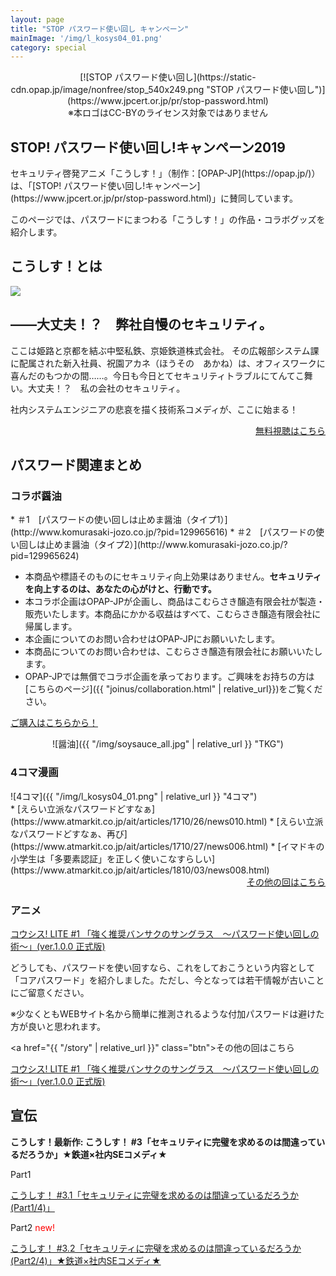 ```yaml
---
layout: page
title: "STOP パスワード使い回し キャンペーン"
mainImage: '/img/l_kosys04_01.png'
category: special
---
```

<div style="margin-bottom: 20px; text-align: center;" markdown="1">
[![STOP パスワード使い回し](https://static-cdn.opap.jp/image/nonfree/stop_540x249.png "STOP パスワード使い回し")](https://www.jpcert.or.jp/pr/stop-password.html)
<div class="note">※本ロゴはCC-BYのライセンス対象ではありません</div>
</div>

<h2 class="post-title">STOP! パスワード使い回し!キャンペーン2019</h2>

<div class="slogan" markdown="1">
セキュリティ啓発アニメ「こうしす！」（制作：[OPAP-JP](https://opap.jp/)）は、「[STOP! パスワード使い回し!キャンペーン](https://www.jpcert.or.jp/pr/stop-password.html)」に賛同しています。
</div>

このページでは、パスワードにまつわる「こうしす！」の作品・コラボグッズを紹介します。



## こうしす！とは
<div class="row">
<div markdown="1" class="col-6 textblock">
<img src="{{ site.baseurl }}/img/introduction.jpg" />
</div>
<div markdown="1" class="col-6 textblock">
<heading>
<h2 class="post-title">――大丈夫！？　弊社自慢のセキュリティ。</h2>
</heading>

ここは姫路と京都を結ぶ中堅私鉄、京姫鉄道株式会社。 その広報部システム課に配属された新入社員、祝園アカネ（ほうその　あかね）は、オフィスワークに喜んだのもつかの間……。今日も今日とてセキュリティトラブルにてんてこ舞い。大丈夫！？　私の会社のセキュリティ。

社内システムエンジニアの悲哀を描く技術系コメディが、ここに始まる！
<div style="text-align: right;">
<a href="{{ "/story" | relative_url }}" class="btn"><i class="fa fa-play"></i> 無料視聴はこちら</a>
</div>
</div>
</div>


## パスワード関連まとめ

### コラボ醤油

<div class="row" markdown="1">
<div class="col-6" markdown="1">
* ＃1　[パスワードの使い回しは止めま醤油（タイプ1）](http://www.komurasaki-jozo.co.jp/?pid=129965616)
* ＃2　[パスワードの使い回しは止めま醤油（タイプ2）](http://www.komurasaki-jozo.co.jp/?pid=129965624)

<div class="note" markdown="1">

* 本商品や標語そのものにセキュリティ向上効果はありません。<strong>セキュリティを向上するのは、あなたの心がけと、行動です。</strong>
* 本コラボ企画はOPAP-JPが企画し、商品はこむらさき醸造有限会社が製造・販売いたします。本商品にかかる収益はすべて、こむらさき醸造有限会社に帰属します。
* 本企画についてのお問い合わせはOPAP-JPにお願いいたします。
* 本商品についてのお問い合わせは、こむらさき醸造有限会社にお願いいたします。
* OPAP-JPでは無償でコラボ企画を承っております。ご興味をお持ちの方は[こちらのページ]({{ "joinus/collaboration.html" | relative_url}})をご覧ください。
</div>

<a href="http://www.komurasaki-jozo.co.jp/?mode=cate&cbid=2408389&csid=0" class="btn"><i class="fa fa-shopping-cart"></i> ご購入はこちらから！</a>
</div>
<div class="col-6" markdown="1">
<div style="text-align: center;" markdown="1">
![醤油]({{ "/img/soysauce_all.jpg" | relative_url }} "TKG")
</div>
</div>
</div>

### 4コマ漫画

<div class="row" markdown="1">
<div class="col-6" markdown="1">
![4コマ]({{ "/img/l_kosys04_01.png" | relative_url }} "4コマ")
</div>
<div class="col-6" markdown="1">
* [えらい立派なパスワードどすなぁ](https://www.atmarkit.co.jp/ait/articles/1710/26/news010.html)
* [えらい立派なパスワードどすなぁ、再び](https://www.atmarkit.co.jp/ait/articles/1710/27/news006.html)
* [イマドキの小学生は「多要素認証」を正しく使いこなすらしい](https://www.atmarkit.co.jp/ait/articles/1810/03/news008.html)


<div style="text-align: right;">
<a href="http://www.atmarkit.co.jp/ait/series/7144/" class="btn">その他の回はこちら</a>
</div>
</div>
</div>

### アニメ

<div class="row" markdown="1">
<div class="col-6" markdown="1">
<a href="https://www.nicovideo.jp/watch/1438270234">コウシス! LITE #1 「強く推奨バンサクのサングラス　～パスワード使い回しの術～」(ver.1.0.0 正式版)</a>

どうしても、パスワードを使い回すなら、これをしておこうという内容として「コアパスワード」を紹介しました。ただし、今となっては若干情報が古いことにご留意ください。

※少なくともWEBサイト名から簡単に推測されるような付加パスワードは避けた方が良いと思われます。


<a href="{{ "/story" | relative_url }}" class="btn">その他の回はこちら</a>
</div>
<div class="col-6" markdown="1">
<script type="application/javascript" src="https://embed.nicovideo.jp/watch/1438270234/script?w=640&h=360"></script><noscript><a href="http://www.nicovideo.jp/watch/1438270234">コウシス! LITE #1 「強く推奨バンサクのサングラス　～パスワード使い回しの術～」(ver.1.0.0 正式版)</a></noscript>
</div>
</div>

## 宣伝

**こうしす！最新作: こうしす！ #3「セキュリティに完璧を求めるのは間違っているだろうか」★鉄道×社内SEコメディ★**

Part1  
<script type="application/javascript" src="https://embed.nicovideo.jp/watch/1509369806/script?w=640&h=360"></script><noscript><a href="https://www.nicovideo.jp/watch/1509369806">こうしす！ #3.1「セキュリティに完璧を求めるのは間違っているだろうか (Part1/4)」</a></noscript>

Part2  <span style="color: red;">new!</span>  
<script type="application/javascript" src="https://embed.nicovideo.jp/watch/1567619642/script?w=640&h=360"></script><noscript><a href="https://www.nicovideo.jp/watch/1567619642">こうしす！ #3.2「セキュリティに完璧を求めるのは間違っているだろうか (Part2/4)」★鉄道×社内SEコメディ★</a></noscript>

